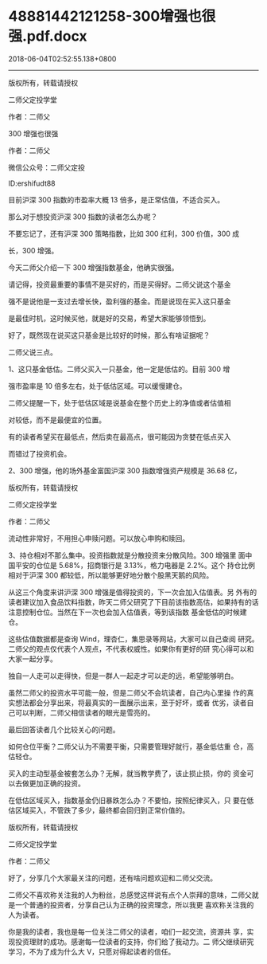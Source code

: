 # 48881442121258-300增强也很强.pdf.docx

2018-06-04T02:52:55.138+0800

----

版权所有，转载请授权

二师父定投学堂

作者：二师父

300 增强也很强 

作者：二师父 

微信公众号：二师父定投 

ID:ershifudt88 

目前沪深 300 指数的市盈率大概 13 倍多，是正常估值，不适合买入。 

那么对于想投资沪深 300 指数的读者怎么办呢？ 

不要忘记了，还有沪深 300 策略指数，比如 300 红利，300 价值，300 成

长，300 增强。 

今天二师父介绍一下 300 增强指数基金，他确实很强。 

请记得，投资最重要的事情不是买好的，而是买得好。二师父说这个基金

强不是说他是一支过去增长快，盈利强的基金。而是说现在买入这只基金

是最佳时机，这时候买他，就是好的交易，希望大家能够领悟到。 

好了，既然现在说买这只基金是比较好的时候，那么有啥证据呢？ 

二师父说三点。 

1、这只基金低估。二师父买入一只基金，他一定是低估的。目前 300 增

强市盈率是 10 倍多左右，处于低估区域。可以缓慢建仓。 

二师父提醒一下，处于低估区域是说基金在整个历史上的净值或者估值相

对较低，而不是最便宜的位置。 

有的读者希望买在最低点，然后卖在最高点，很可能因为贪婪在低点买入

而错过了投资机会。 

2、300 增强，他的场外基金富国沪深 300 指数增强资产规模是 36\.68 亿，

版权所有，转载请授权

二师父定投学堂

作者：二师父

流动性非常好，不用担心申赎问题。可以放心申购和赎回。 

3、持仓相对不那么集中。投资指数就是分散投资来分散风险。300 增强里 面中国平安的仓位是 5\.68%，招商银行是 3\.13%，格力电器是 2\.2%。这个 持仓比例相对于沪深 300 都较低，所以能够更好地分散个股黑天鹅的风险。 

从这三个角度来讲沪深 300 增强是值得投资的，下一次会加入估值表。另 外有的读者建议加入食品饮料指数，昨天二师父研究了下目前该指数高估，如果持有的话注意控制仓位。当然在下一次也会加入估值表，等到该指数 基金低估的时候建仓。 

这些估值数据都是查询 Wind，理杏仁，集思录等网站，大家可以自己查阅 研究。二师父的观点仅代表个人观点，不代表权威性。如果你有更好的研 究心得可以和大家一起分享。 

独自一人走可以走得快，但是一群人一起走才可以走的远，希望能够明白。 

虽然二师父的投资水平可能一般，但是二师父不会坑读者，自己内心里操 作的真实想法都会分享出来，将最真实的一面展示出来，至于好坏，或者 优劣，读者自己可以判断，二师父相信读者的眼光是雪亮的。 

最后回答读者几个比较关心的问题。 

如何仓位平衡？二师父认为不需要平衡，只需要管理好就行，基金低估重 仓，高估轻仓。 

买入的主动型基金被套怎么办？无解，就当教学费了，该止损止损，你的 资金可以去做更加正确的投资。 

在低估区域买入，指数基金仍旧暴跌怎么办？不要怕，按照纪律买入，只 要在低估区域买入，不管跌了多少，最终都会回归到正常价值的。 

版权所有，转载请授权

二师父定投学堂

作者：二师父

好了，分享几个大家最关注的问题，还有啥问题欢迎和二师父交流。 

二师父不喜欢称关注我的人为粉丝，总感觉这样说有点个人崇拜的意味，二师父就是一个普通的投资者，分享自己认为正确的投资理念，所以我更 喜欢称关注我的人为读者。 

你是我的读者，我也是每一位关注二师父的读者，咱们一起交流，资源共 享，实现投资理财的成功。感谢每一位读者的支持，你们给了我动力。二 师父继续研究学习，不为了成为什么大 V，只愿对得起读者的信任。 

